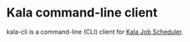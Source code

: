 # Kala command-line client

kala-cli is a command-line (CLI) client for [Kala Job Scheduler](https://github.com/ajvb/kala).
